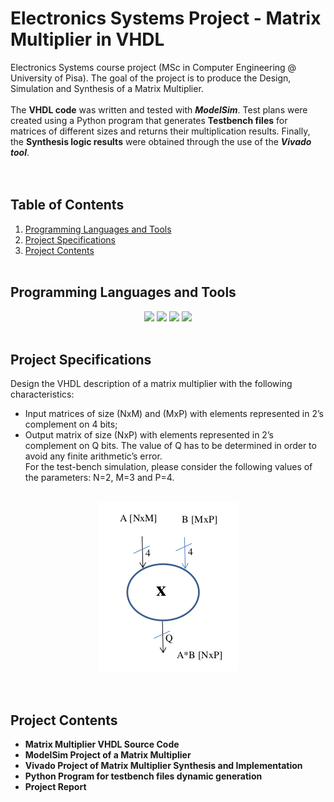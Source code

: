 # Electronics Systems Project - Matrix Multiplier in VHDL
Electronics Systems course project (MSc in Computer Engineering @ University of Pisa).
The goal of the project is to produce the Design, Simulation and Synthesis of a Matrix Multiplier.\
</br>
The **VHDL code** was written and tested with ***ModelSim***. Test plans were created using a Python program that generates **Testbench files** for matrices of different sizes and returns their multiplication results. Finally, the **Synthesis logic results** were obtained through the use of the ***Vivado tool***.\
</br></br>

## Table of Contents
1. [Programming Languages and Tools](#programming-languages-and-tools)
2. [Project Specifications](#project-specifications)
3. [Project Contents](#project-contents)
</br></br>


## Programming Languages and Tools
<div align="center">
 <img src="https://img.shields.io/badge/%3C/%3E%20VHDL-%23A6A9AA.svg?style=for-the-badge&logo=mysl&logoColor=white" />
 <img src="https://img.shields.io/badge/MODELSIM-3D72D7?style=for-the-badge&logo=gmail&logoColor=white" />
 <img src="https://img.shields.io/badge/VIVADO-00C300?style=for-the-badge" />
 <img src="https://img.shields.io/badge/Python-FFD43B?style=for-the-badge&logo=python&logoColor=blue" />
</div>
</br>


## Project Specifications
 Design the VHDL description of a matrix multiplier with the following characteristics: 
- Input matrices of size (NxM) and (MxP) with elements represented in 2’s complement on 4 bits;
- Output matrix of size (NxP) with elements represented in 2’s complement on Q bits. The value of Q has to be determined in order to avoid any finite arithmetic’s error.\
For the test-bench simulation, please consider the following values of the parameters:
N=2, M=3 and P=4.
<div align="center">
</br>
	<img src="https://github.com/LucT3/VHDL-Matrix-Multiplier/blob/main/documents/images/architecture/specification_model.png"/>
</div> 
</br></br>


## Project Contents
- **Matrix Multiplier VHDL Source Code**
- **ModelSim Project of a Matrix Multiplier**
- **Vivado Project of Matrix Multiplier Synthesis and Implementation**
- **Python Program for testbench files dynamic generation**
- **Project Report**
